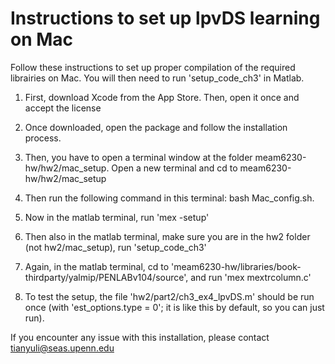 # Instructions to set up lpvDS learning on Mac 

Follow these instructions to set up proper compilation of the required librairies on Mac. You will then need to run 'setup_code_ch3' in Matlab.

1. First, download Xcode from the App Store. Then, open it once and accept the license

2. Once downloaded, open the package and follow the installation process.
 
3. Then, you have to open a terminal window at the folder meam6230-hw/hw2/mac_setup. 
Open a new terminal and cd to meam6230-hw/hw2/mac_setup
 

4. Then run the following command in this terminal:
bash Mac_config.sh.

5. Now in the matlab terminal, run 'mex -setup'

6. Then also in the matlab terminal, make sure you are in the hw2 folder (not hw2/mac_setup), run 'setup_code_ch3'

7. Again, in the matlab terminal, cd to 'meam6230-hw/libraries/book-thirdparty/yalmip/PENLABv104/source', and run 'mex mextrcolumn.c'

8. To test the setup, the file 'hw2/part2/ch3_ex4_lpvDS.m' should be run once (with 'est_options.type = 0'; it is like this by default, so you can just run).

If you encounter any issue with this installation, please contact tianyuli@seas.upenn.edu
